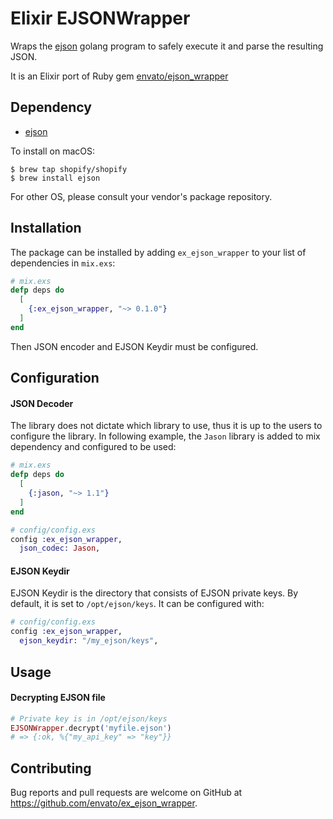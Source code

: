 # Elixir EJSONWrapper

Wraps the [ejson](https://github.com/Shopify/ejson) golang program to safely execute it and parse the resulting JSON.

It is an Elixir port of Ruby gem [envato/ejson_wrapper](https://github.com/envato/ejson_wrapper)

## Dependency

* [ejson](https://github.com/Shopify/ejson)

To install on macOS:

```
$ brew tap shopify/shopify
$ brew install ejson
```

For other OS, please consult your vendor's package repository.

## Installation

The package can be installed by adding `ex_ejson_wrapper` to your list of dependencies in `mix.exs`:

```elixir
# mix.exs
defp deps do
  [
    {:ex_ejson_wrapper, "~> 0.1.0"}
  ]
end
```

Then JSON encoder and EJSON Keydir must be configured.

## Configuration

#### JSON Decoder

The library does not dictate which library to use, thus it is up to the users to configure the library. In following example, the `Jason` library is added to mix dependency and configured to be used:

```elixir
# mix.exs
defp deps do
  [
    {:jason, "~> 1.1"}
  ]
end
```

```elixir
# config/config.exs
config :ex_ejson_wrapper,
  json_codec: Jason,
```

#### EJSON Keydir

EJSON Keydir is the directory that consists of EJSON private keys. By default, it is set to `/opt/ejson/keys`. It can be configured with:


```elixir
# config/config.exs
config :ex_ejson_wrapper,
  ejson_keydir: "/my_ejson/keys",
```

## Usage

#### Decrypting EJSON file

```elixir
# Private key is in /opt/ejson/keys
EJSONWrapper.decrypt('myfile.ejson')
# => {:ok, %{"my_api_key" => "key"}}
```

## Contributing

Bug reports and pull requests are welcome on GitHub at https://github.com/envato/ex_ejson_wrapper.

